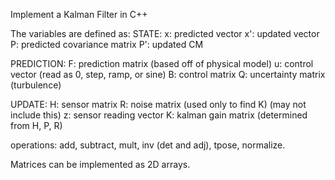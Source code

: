 Implement a Kalman Filter in C++

The variables are defined as:
STATE:
x: predicted vector
x': updated vector
P: predicted covariance matrix
P': updated CM

PREDICTION:
F: prediction matrix (based off of physical model)
u: control vector (read as 0, step, ramp, or sine)
B: control matrix
Q: uncertainty matrix (turbulence)

UPDATE:
H: sensor matrix
R: noise matrix (used only to find K) (may not include this)
z:  sensor reading vector
K: kalman gain matrix (determined from H, P, R)

operations: add, subtract, mult, inv (det and adj), tpose, normalize.

Matrices can be implemented as 2D arrays. 
